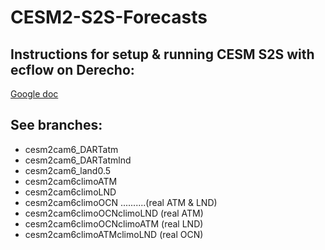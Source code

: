 # CESM2-S2S-Forecasts

## Instructions for setup & running CESM S2S with ecflow on Derecho:
[Google doc](https://docs.google.com/document/d/1IoL9e2kJpaOti4ffUkQonksm3PnUpS8cNwiV3WQxmgM/edit)

## See branches:
* cesm2cam6_DARTatm
* cesm2cam6_DARTatmlnd
* cesm2cam6_land0.5
* cesm2cam6climoATM
* cesm2cam6climoLND
* cesm2cam6climoOCN ..........(real ATM & LND)
* cesm2cam6climoOCNclimoLND  (real ATM)
* cesm2cam6climoOCNclimoATM  (real LND)
* cesm2cam6climoATMclimoLND  (real OCN)
